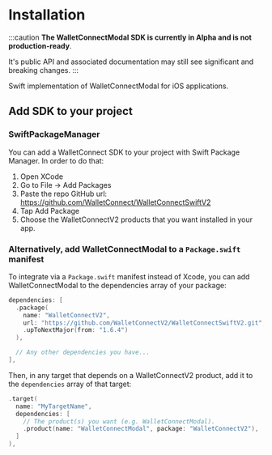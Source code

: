 # Installation

:::caution
**The WalletConnectModal SDK is currently in Alpha and is not production-ready**.

It's public API and associated documentation may still see significant and breaking changes.
:::

Swift implementation of WalletConnectModal for iOS applications.

## Add SDK to your project

### SwiftPackageManager

You can add a WalletConnect SDK to your project with Swift Package Manager. In order to do that:

1. Open XCode
2. Go to File -> Add Packages
3. Paste the repo GitHub url: https://github.com/WalletConnect/WalletConnectSwiftV2
4. Tap Add Package
5. Choose the WalletConnectV2 products that you want installed in your app.

### Alternatively, add WalletConnectModal to a `Package.swift` manifest

To integrate via a `Package.swift` manifest instead of Xcode, you can add
WalletConnectModal to the dependencies array of your package:

```swift
dependencies: [
  .package(
    name: "WalletConnectV2",
    url: "https://github.com/WalletConnectV2/WalletConnectSwiftV2.git",
    .upToNextMajor(from: "1.6.4")
  ),

  // Any other dependencies you have...
],
```

Then, in any target that depends on a WalletConnectV2 product, add it to the `dependencies`
array of that target:

```swift
.target(
  name: "MyTargetName",
  dependencies: [
    // The product(s) you want (e.g. WalletConnectModal).
    .product(name: "WalletConnectModal", package: "WalletConnectV2"),
  ]
),
```
